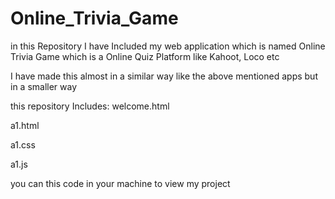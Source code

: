 # Online_Trivia_Game
in this Repository I have Included my web application which is named Online Trivia Game which is a Online Quiz Platform like Kahoot, Loco etc

I have made this almost in a similar way like the above mentioned apps but in a smaller way

this repository Includes:
welcome.html


a1.html


a1.css


a1.js


you can this code in your machine to view my project
